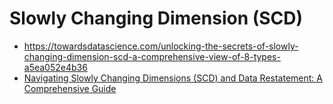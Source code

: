 # Slowly Changing Dimension (SCD)

- https://towardsdatascience.com/unlocking-the-secrets-of-slowly-changing-dimension-scd-a-comprehensive-view-of-8-types-a5ea052e4b36
- [Navigating Slowly Changing Dimensions (SCD) and Data Restatement: A Comprehensive Guide](https://towardsdatascience.com/navigating-slowly-changing-dimensions-scd-and-data-reinstatement-a-comprehensive-guide-f8b72ff90d98)
